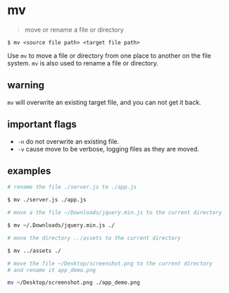 # mv
> move or rename a file or directory

`$ mv <source file path> <target file path>`  

Use `mv` to move a file or directory from one place to another on the file system. `mv` is also used to rename a file or directory.

## warning
`mv` will overwrite an existing target file, and you can not get it back.

## important flags
* `-n` do not overwrite an existing file.
* `-v` cause move to be verbose, logging files as they are moved.

## examples
``` sh
# rename the file ./server.js to ./app.js

$ mv ./server.js ./app.js
```
``` sh
# move a the file ~/Downloads/jquery.min.js to the current directory

$ mv ~/.Downloads/jquery.min.js ./
```
``` sh
# move the directory ../assets to the current directory

$ mv ../assets ./
```
``` sh
# move the file ~/Desktop/screenshot.png to the current directory
# and rename it app_demo.png

mv ~/Desktop/screenshot.png ./app_demo.png
```
